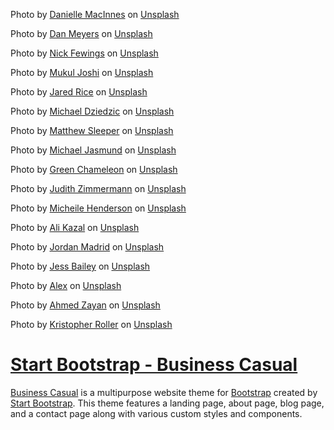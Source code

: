 <span>Photo by <a href="https://unsplash.com/@dsmacinnes?utm_source=unsplash&amp;utm_medium=referral&amp;utm_content=creditCopyText">Danielle MacInnes</a> on <a href="https://unsplash.com/s/photos/therapy?utm_source=unsplash&amp;utm_medium=referral&amp;utm_content=creditCopyText">Unsplash</a></span>


<span>Photo by <a href="https://unsplash.com/@dmey503?utm_source=unsplash&amp;utm_medium=referral&amp;utm_content=creditCopyText">Dan Meyers</a> on <a href="https://unsplash.com/s/photos/therapy?utm_source=unsplash&amp;utm_medium=referral&amp;utm_content=creditCopyText">Unsplash</a></span>

<span>Photo by <a href="https://unsplash.com/@jannerboy62?utm_source=unsplash&amp;utm_medium=referral&amp;utm_content=creditCopyText">Nick Fewings</a> on <a href="https://unsplash.com/s/photos/therapy?utm_source=unsplash&amp;utm_medium=referral&amp;utm_content=creditCopyText">Unsplash</a></span>

<span>Photo by <a href="https://unsplash.com/@muk_l_?utm_source=unsplash&amp;utm_medium=referral&amp;utm_content=creditCopyText">Mukul Joshi</a> on <a href="https://unsplash.com/s/photos/therapy?utm_source=unsplash&amp;utm_medium=referral&amp;utm_content=creditCopyText">Unsplash</a></span>

<span>Photo by <a href="https://unsplash.com/@jareddrice?utm_source=unsplash&amp;utm_medium=referral&amp;utm_content=creditCopyText">Jared Rice</a> on <a href="https://unsplash.com/s/photos/mental-health?utm_source=unsplash&amp;utm_medium=referral&amp;utm_content=creditCopyText">Unsplash</a></span>

<span>Photo by <a href="https://unsplash.com/@lazycreekimages?utm_source=unsplash&amp;utm_medium=referral&amp;utm_content=creditCopyText">Michael Dziedzic</a> on <a href="https://unsplash.com/s/photos/texture-background?utm_source=unsplash&amp;utm_medium=referral&amp;utm_content=creditCopyText">Unsplash</a></span>


<span>Photo by <a href="https://unsplash.com/@mjsleeper?utm_source=unsplash&amp;utm_medium=referral&amp;utm_content=creditCopyText">Matthew Sleeper</a> on <a href="https://unsplash.com/s/photos/motivation?utm_source=unsplash&amp;utm_medium=referral&amp;utm_content=creditCopyText">Unsplash</a></span>

<span>Photo by <a href="https://unsplash.com/@jasmund?utm_source=unsplash&amp;utm_medium=referral&amp;utm_content=creditCopyText">Michael Jasmund</a> on <a href="https://unsplash.com/s/photos/balls?utm_source=unsplash&amp;utm_medium=referral&amp;utm_content=creditCopyText">Unsplash</a></span>

<span>Photo by <a href="https://unsplash.com/@craftedbygc?utm_source=unsplash&amp;utm_medium=referral&amp;utm_content=creditCopyText">Green Chameleon</a> on <a href="https://unsplash.com/s/photos/test?utm_source=unsplash&amp;utm_medium=referral&amp;utm_content=creditCopyText">Unsplash</a></span>

<span>Photo by <a href="https://unsplash.com/@judithzimmermann?utm_source=unsplash&amp;utm_medium=referral&amp;utm_content=creditCopyText">Judith Zimmermann</a> on <a href="https://unsplash.com/s/photos/money-water?utm_source=unsplash&amp;utm_medium=referral&amp;utm_content=creditCopyText">Unsplash</a></span>

<span>Photo by <a href="https://unsplash.com/@micheile?utm_source=unsplash&amp;utm_medium=referral&amp;utm_content=creditCopyText">Micheile Henderson</a> on <a href="https://unsplash.com/s/photos/money?utm_source=unsplash&amp;utm_medium=referral&amp;utm_content=creditCopyText">Unsplash</a></span>

<span>Photo by <a href="https://unsplash.com/@lureofadventure?utm_source=unsplash&amp;utm_medium=referral&amp;utm_content=creditCopyText">Ali Kazal</a> on <a href="https://unsplash.com/s/photos/compass?utm_source=unsplash&amp;utm_medium=referral&amp;utm_content=creditCopyText">Unsplash</a></span>

<span>Photo by <a href="https://unsplash.com/@jordanmadrid?utm_source=unsplash&amp;utm_medium=referral&amp;utm_content=creditCopyText">Jordan Madrid</a> on <a href="https://unsplash.com/s/photos/compass?utm_source=unsplash&amp;utm_medium=referral&amp;utm_content=creditCopyText">Unsplash</a></span>

<span>Photo by <a href="https://unsplash.com/@jessbaileydesigns?utm_source=unsplash&amp;utm_medium=referral&amp;utm_content=creditCopyText">Jess Bailey</a> on <a href="https://unsplash.com/s/photos/drawing?utm_source=unsplash&amp;utm_medium=referral&amp;utm_content=creditCopyText">Unsplash</a></span>

<span>Photo by <a href="https://unsplash.com/@worthyofelegance?utm_source=unsplash&amp;utm_medium=referral&amp;utm_content=creditCopyText">Alex</a> on <a href="https://unsplash.com/s/photos/boat?utm_source=unsplash&amp;utm_medium=referral&amp;utm_content=creditCopyText">Unsplash</a></span>

<span>Photo by <a href="https://unsplash.com/@zayyerrn?utm_source=unsplash&amp;utm_medium=referral&amp;utm_content=creditCopyText">Ahmed Zayan</a> on <a href="https://unsplash.com/s/photos/boat?utm_source=unsplash&amp;utm_medium=referral&amp;utm_content=creditCopyText">Unsplash</a></span>

<span>Photo by <a href="https://unsplash.com/@krisroller?utm_source=unsplash&amp;utm_medium=referral&amp;utm_content=creditCopyText">Kristopher Roller</a> on <a href="https://unsplash.com/s/photos/motivational?utm_source=unsplash&amp;utm_medium=referral&amp;utm_content=creditCopyText">Unsplash</a></span>

# [Start Bootstrap - Business Casual](https://startbootstrap.com/themes/business-casual/)

[Business Casual](https://startbootstrap.com/themes/business-casual/) is a multipurpose website theme for [Bootstrap](https://getbootstrap.com/) created by [Start Bootstrap](https://startbootstrap.com/). This theme features a landing page, about page, blog page, and a contact page along with various custom styles and components.
